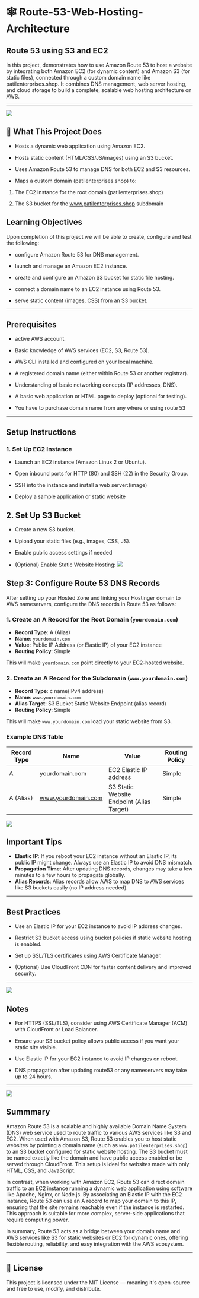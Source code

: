 # 🕸️ Route-53-Web-Hosting-Architecture

## Route 53 using S3 and EC2
In this project, demonstrates how to use Amazon Route 53 to host a website by integrating both Amazon EC2 (for dynamic content) and Amazon S3 (for static files), connected through a custom domain name like patilenterprises.shop. It combines DNS management, web server hosting, and cloud storage to build a complete, scalable web hosting architecture on AWS.
***
![](https://github.com/gaurav3972/Route-53-Web-Hosting-Architecture/blob/main/route%2053/.....png)
## 🎯 What This Project Does
* Hosts a dynamic web application using Amazon EC2.

* Hosts static content (HTML/CSS/JS/images) using an S3 bucket.

* Uses Amazon Route 53 to manage DNS for both EC2 and S3 resources.

* Maps a custom domain (patilenterprises.shop) to:

1. The EC2 instance for the root domain (patilenterprises.shop)

2. The S3 bucket for the www.patilenterprises.shop subdomain
## Learning Objectives

Upon completion of this project we will be able to create, configure and test the following:

* configure Amazon Route 53 for DNS management.

* launch and manage an Amazon EC2 instance.

* create and configure an Amazon S3 bucket for static file hosting.

* connect a domain name to an EC2 instance using Route 53.

* serve static content (images, CSS) from an S3 bucket.
***
## Prerequisites

* active AWS account.

* Basic knowledge of AWS services (EC2, S3, Route 53).

* AWS CLI installed and configured on your local machine.

* A registered domain name (either within Route 53 or another registrar).

* Understanding of basic networking concepts (IP addresses, DNS).

* A basic web application or HTML page to deploy (optional for testing).
* You have to purchase domain name from any where or using route 53 
***
## Setup Instructions
### 1. Set Up EC2 Instance

* Launch an EC2 instance (Amazon Linux 2 or Ubuntu).


* Open inbound ports for HTTP (80) and SSH (22) in the Security Group.

* SSH into the instance and install a web server:(image)

* Deploy a sample application or static website

## 2. Set Up S3 Bucket
* Create a new S3 bucket.

* Upload your static files (e.g., images, CSS, JS).


* Enable public access settings if needed 

* (Optional) Enable Static Website Hosting:
![](https://github.com/gaurav3972/Route-53-Web-Hosting-Architecture/blob/main/route%2053/Screenshot%202025-04-26%20092645.png)
## Step 3: Configure Route 53 DNS Records

After setting up your Hosted Zone and linking your Hostinger domain to AWS nameservers, configure the DNS records in Route 53 as follows:

### 1. Create an A Record for the Root Domain (`yourdomain.com`)

- **Record Type**: A (Alias)
- **Name**: `yourdomain.com`
- **Value**: Public IP Address (or Elastic IP) of your EC2 instance
- **Routing Policy**: Simple

This will make `yourdomain.com` point directly to your EC2-hosted website.

### 2. Create an A Record for the Subdomain (`www.yourdomain.com`)

- **Record Type**: c name(IPv4 address)
- **Name**: `www.yourdomain.com`
- **Alias Target**: S3 Bucket Static Website Endpoint (alias record)
- **Routing Policy**: Simple

This will make `www.yourdomain.com` load your static website from S3.

### Example DNS Table

| Record Type | Name             | Value                                      | Routing Policy |
|-------------|------------------|-------------------------------------------|----------------|
| A           | yourdomain.com    | EC2 Elastic IP address                    | Simple         |
| A (Alias)   | www.yourdomain.com| S3 Static Website Endpoint (Alias Target) | Simple         |


![](https://github.com/gaurav3972/Route-53-Web-Hosting-Architecture/blob/main/route%2053/Screenshot%202025-04-26%20093529.png)

## Important Tips

- **Elastic IP**: If you reboot your EC2 instance without an Elastic IP, its public IP might change. Always use an Elastic IP to avoid DNS mismatch.
- **Propagation Time**: After updating DNS records, changes may take a few minutes to a few hours to propagate globally.
- **Alias Records**: Alias records allow AWS to map DNS to AWS services like S3 buckets easily (no IP address needed).

***
## Best Practices
* Use an Elastic IP for your EC2 instance to avoid IP address changes.

* Restrict S3 bucket access using bucket policies if static website hosting is enabled.

* Set up SSL/TLS certificates using AWS Certificate Manager.

* (Optional) Use CloudFront CDN for faster content delivery and improved security.

*** 
![](https://github.com/gaurav3972/Route-53-Web-Hosting-Architecture/blob/main/route%2053/Screenshot%202025-04-26%20092955.png)
## Notes

* For HTTPS (SSL/TLS), consider using AWS Certificate Manager (ACM) with CloudFront or Load Balancer.

* Ensure your S3 bucket policy allows public access if you want your static site visible.

* Use Elastic IP for your EC2 instance to avoid IP changes on reboot.
  
* DNS propagation after updating route53 or any nameservers may take up to 24 hours.

***
![](https://github.com/gaurav3972/AutoScale-Load-Balancer-with-Route-53-Project/blob/main/images/Screenshot%202025-06-08%20192946.png)
## Summmary
 
Amazon Route 53 is a scalable and highly available Domain Name System (DNS) web service used to route traffic to various AWS services like S3 and EC2. When used with Amazon S3, Route 53 enables you to host static websites by pointing a domain name (such as `www.patilenterprises.shop`) to an S3 bucket configured for static website hosting. The S3 bucket must be named exactly like the domain and have public access enabled or be served through CloudFront. This setup is ideal for websites made with only HTML, CSS, and JavaScript.

In contrast, when working with Amazon EC2, Route 53 can direct domain traffic to an EC2 instance running a dynamic web application using software like Apache, Nginx, or Node.js. By associating an Elastic IP with the EC2 instance, Route 53 can use an A record to map your domain to this IP, ensuring that the site remains reachable even if the instance is restarted. This approach is suitable for more complex, server-side applications that require computing power.

In summary, Route 53 acts as a bridge between your domain name and AWS services like S3 for static websites or EC2 for dynamic ones, offering flexible routing, reliability, and easy integration with the AWS ecosystem.

***
## 🔐 License
This project is licensed under the MIT License — meaning it's open-source and free to use, modify, and distribute.